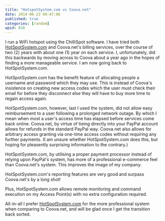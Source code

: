 ```yaml
---
title: "HotspotSystem.com vs Coova.net"
date: 2014-06-23 09:47:08
published: true
categories: [random]
wpid: 816
---
```


I run a WiFi hotspot using the ChilliSpot software. I have tried both [HotSpotSystem.com](https://www.hotspotsystem.com) and Coova.net's billing services, over the course of two (2) years with about one (1) year on each service. I, unfortunately, did this backwards by moving across to Coova about a year ago in the hopes of finding a more manageable service. I am now going back to HotSpotSystem.com.

HotSpotSystem.com has the benefit feature of allocating people a username and password which they may use. This is instead of Coova's insistence on creating new access codes which the user must check their email for before they disconnect else they will have to buy more time to regain access again.

HotSpotSystem.com, however, last I used the system, did not allow easy reimbursement to a user following a prolonged network outage. By which I mean when most a user's access time has elapsed before services come back online. Coova.net, by virtue of tieing directly into your PayPal account allows for refunds in the standard PayPal way. Coova.net also allows for arbitrary access granting via one-time access codes without requiring any further payments. (I am unsure whether HotSpotSystem.com does this, but hoping for pleasently surprising information to the contrary.)

HotSpotSystem.com, by utilising a proper payment processor instead of relying upon PayPal's system, has more of a professional e-commerce feel than Coova.net's system. This improves the image of my company.

HotSpotSystem.com's reporting features are very good and surpass Coova.net's by a long shot!

Plus, HotSpotSystem.com allows remote monitoring and command execution on my Access Point(s) with no extra configuration required.

All-in-all I prefer [HotSpotSystem.com](https://www.hotspotsystem.com) for the more professional system when comparing to Coova.net, and will be glad once I get the transition back sorted.